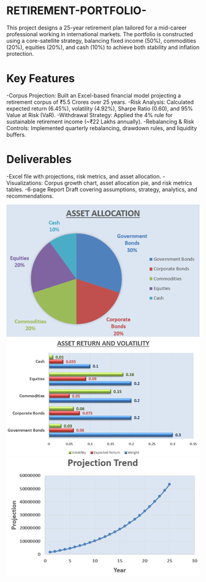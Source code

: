 # RETIREMENT-PORTFOLIO-
This project designs a 25-year retirement plan tailored for a mid-career professional working in international markets. The portfolio is constructed using a core-satellite strategy, balancing fixed income (50%), commodities (20%), equities (20%), and cash (10%) to achieve both stability and inflation protection.

# Key Features
-Corpus Projection: Built an Excel-based financial model projecting a retirement corpus of ₹5.5 Crores over 25 years.
-Risk Analysis: Calculated expected return (6.45%), volatility (4.92%), Sharpe Ratio (0.60), and 95% Value at Risk (VaR).
-Withdrawal Strategy: Applied the 4% rule for sustainable retirement income (~₹22 Lakhs annually).
-Rebalancing & Risk Controls: Implemented quarterly rebalancing, drawdown rules, and liquidity buffers.

# Deliverables
-Excel file with projections, risk metrics, and asset allocation.
-Visualizations: Corpus growth chart, asset allocation pie, and risk metrics tables.
-6-page Report Draft covering assumptions, strategy, analytics, and recommendations.

![Asset allocation](https://github.com/KanikaUpadhyay/RETIREMENT-PORTFOLIO-/blob/main/Asset%20Allocation.png)
![Asset Return and Volitality](https://github.com/KanikaUpadhyay/RETIREMENT-PORTFOLIO-/blob/main/Asset%20Return%20and%20Volitality.png)
![Corpus Trend](https://github.com/KanikaUpadhyay/RETIREMENT-PORTFOLIO-/blob/main/Corpus%20Trend.png)
